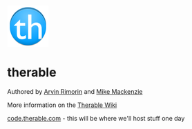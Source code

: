 ![therable](app/src/main/res/drawable-xhdpi/ic_launcher.png )

therable
========

Authored by [Arvin Rimorin](mailto:rayarvin@gmail.com) and [Mike Mackenzie](mailto:mike@veb.co.nz)

More information on the [Therable Wiki](https://github.com/veb/therable/wiki)

[code.therable.com](http://code.therable.com) - this will be where we'll host stuff one day
